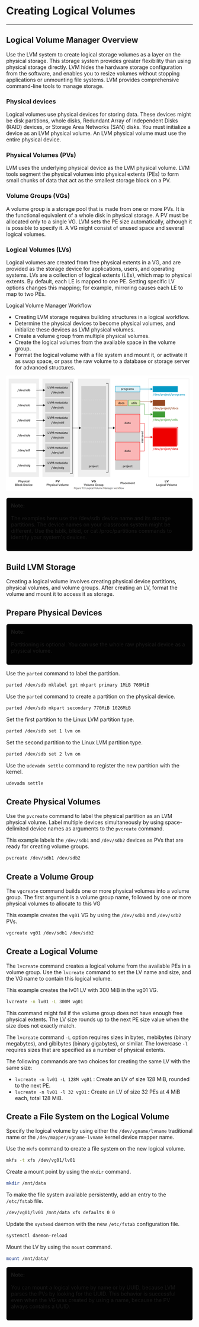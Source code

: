 # Creating Logical Volumes
---

## Logical Volume Manager Overview

Use the LVM system to create logical storage volumes as a layer on the physical storage. This storage system provides greater flexibility than using physical storage directly. LVM hides the hardware storage configuration from the software, and enables you to resize volumes without stopping applications or unmounting file systems. LVM provides comprehensive command-line tools to manage storage.

### Physical devices

Logical volumes use physical devices for storing data. These devices might be disk partitions, whole disks, Redundant Array of Independent Disks (RAID) devices, or Storage Area Networks (SAN) disks. You must initialize a device as an LVM physical volume. An LVM physical volume must use the entire physical device.

### Physical Volumes (PVs)

LVM uses the underlying physical device as the LVM physical volume. LVM tools segment the physical volumes into physical extents (PEs) to form small chunks of data that act as the smallest storage block on a PV.

### Volume Groups (VGs)

A volume group is a storage pool that is made from one or more PVs. It is the functional equivalent of a whole disk in physical storage. A PV must be allocated only to a single VG. LVM sets the PE size automatically, although it is possible to specify it. A VG might consist of unused space and several logical volumes.

### Logical Volumes (LVs)

Logical volumes are created from free physical extents in a VG, and are provided as the storage device for applications, users, and operating systems. LVs are a collection of logical extents (LEs), which map to physical extents. By default, each LE is mapped to one PE. Setting specific LV options changes this mapping; for example, mirroring causes each LE to map to two PEs.

Logical Volume Manager Workflow
- Creating LVM storage requires building structures in a logical workflow.
- Determine the physical devices to become physical volumes, and initialize these devices as LVM physical volumes.
- Create a volume group from multiple physical volumes.
- Create the logical volumes from the available space in the volume group.
- Format the logical volume with a file system and mount it, or activate it as swap space, or pass the raw volume to a database or storage server for advanced structures.

![alt text](images/image8.png)

<div style="border: 1px solid #aaa; border-radius: 6px; padding: 12px; background: #020202ff;">
<b>Note:</b><br><br>
The examples here use the /dev/sdb device name and its storage partitions. The device names on your classroom system might be different. Use the lsblk, blkid, or cat /proc/partitions commands to identify your system's devices.<br><br>
</div>

## Build LVM Storage

Creating a logical volume involves creating physical device partitions, physical volumes, and volume groups. After creating an LV, format the volume and mount it to access it as storage.

## Prepare Physical Devices

<div style="border: 1px solid #aaa; border-radius: 6px; padding: 12px; background: #020202ff;">
<b>Note:</b><br><br>
Partitioning is optional. You can use the whole raw physical device as a physical volume.<br><br></div>



Use the `parted` command to label the partition.

```bash
parted /dev/sdb mklabel gpt mkpart primary 1MiB 769MiB
```

Use the `parted` command to create a partition on the physical device.

```bash
parted /dev/sdb mkpart secondary 770MiB 1026MiB
```

Set the first partition to the Linux LVM partition type.

```bash
parted /dev/sdb set 1 lvm on
```

Set the second partition to the Linux LVM partition type.

```bash
parted /dev/sdb set 2 lvm on
```

Use the `udevadm settle` command to register the new partition with the kernel.

```bash
udevadm settle
```

## Create Physical Volumes

Use the `pvcreate` command to label the physical partition as an LVM physical volume. Label multiple devices simultaneously by using space-delimited device names as arguments to the `pvcreate` command.

This example labels the `/dev/sdb1` and `/dev/sdb2` devices as PVs that are ready for creating volume groups.

```bash
pvcreate /dev/sdb1 /dev/sdb2
```

## Create a Volume Group

The `vgcreate` command builds one or more physical volumes into a volume group. The first argument is a volume group name, followed by one or more physical volumes to allocate to this VG

This example creates the `vg01` VG by using the `/dev/sdb1` and `/dev/sdb2` PVs.

```bash
vgcreate vg01 /dev/sdb1 /dev/sdb2
```

## Create a Logical Volume

The `lvcreate` command creates a logical volume from the available PEs in a volume group. Use the `lvcreate` command to set the LV name and size, and the VG name to contain this logical volume.

This example creates the lv01 LV with 300 MiB in the vg01 VG.

```bash
lvcreate -n lv01 -L 300M vg01
```

This command might fail if the volume group does not have enough free physical extents. The LV size rounds up to the next PE size value when the size does not exactly match.

The `lvcreate` command `-L` option requires sizes in bytes, mebibytes (binary megabytes), and gibibytes (binary gigabytes), or similar. The lowercase `-l` requires sizes that are specified as a number of physical extents.

The following commands are two choices for creating the same LV with the same size:

- `lvcreate -n lv01 -L 128M vg01` : Create an LV of size 128 MiB, rounded to the next PE.
- `lvcreate -n lv01 -l 32 vg01` : Create an LV of size 32 PEs at 4 MiB each, total 128 MiB.

## Create a File System on the Logical Volume

Specify the logical volume by using either the `/dev/vgname/lvname` traditional name or the `/dev/mapper/vgname-lvname` kernel device mapper name.

Use the `mkfs` command to create a file system on the new logical volume.

```bash
mkfs -t xfs /dev/vg01/lv01
```

Create a mount point by using the `mkdir` command.

```bash
mkdir /mnt/data
```

To make the file system available persistently, add an entry to the `/etc/fstab` file.

```bash
/dev/vg01/lv01 /mnt/data xfs defaults 0 0
```

Update the `systemd` daemon with the new `/etc/fstab` configuration file.

```bash
systemctl daemon-reload
```

Mount the LV by using the `mount` command.

```bash
mount /mnt/data/
```

<div style="border: 1px solid #aaa; border-radius: 6px; padding: 12px; background: #020202ff;">
<b>Note:</b><br><br>
You can mount a logical volume by name or by UUID, because LVM parses the PVs by looking for the UUID. This behavior is successful even when the VG was created by using a name, because the PV always contains a UUID.<br><br></div>



